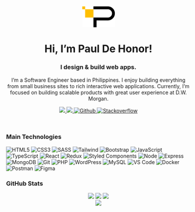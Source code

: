 <p align="center">
  <a href="https://pdzxc.dev">
    <img src="logo.png" width="89" />
  </a>
</p>
<h1 align="center">Hi, I’m Paul De Honor!</h1>
<h3 align="center">I design & build web apps.</h3>
<p align="center">I’m a Software Engineer based in Philippines. I enjoy building everything from small business sites to rich interactive web applications. Currently, I’m focused on building scalable products with great user experience at D.W. Morgan.</p>
<p align="center">
  <a href="https://www.linkedin.com/in/paulzxc/" target="_blank">
    <img src="https://img.shields.io/badge/linkedin-0A66C2?style=for-the-badge&logo=linkedin" />
  </a>
  <a href="mailto:paul.dehonor@gmail.com" target="_blank">
    <img src="https://img.shields.io/badge/gmail-EA4335?style=for-the-badge&logo=gmail&logoColor=FFFFFF" />
  </a>
  <a href="https://github.com/pdzxc" target="_blank">
    <img src="https://img.shields.io/badge/github-181717?style=for-the-badge&logo=github&logoColor=FFFFFF" alt="Github" />
  </a>
  <a href="https://stackoverflow.com/users/17218277/pdzxc" target="_blank">
    <img src="https://img.shields.io/badge/stackoverflow-F58025?style=for-the-badge&logo=stackoverflow&logoColor=FFFFFF" alt="Stackoverflow" />
  </a>
</p>
<br />
<h3>Main Technologies</h3>
<p align="left">
  <img src="https://img.shields.io/badge/html5-E34F26?style=for-the-badge&logo=html5&logoColor=FFFFFF" alt="HTML5" />
  <img src="https://img.shields.io/badge/css3-1572B6?style=for-the-badge&logo=css3&logoColor=FFFFFF" alt="CSS3" />
  <img src="https://img.shields.io/badge/sass-CC6699?style=for-the-badge&logo=SASS&logoColor=FFFFFF" alt="SASS" />
  <img src="https://img.shields.io/badge/tailwind-38bdf8?style=for-the-badge&logo=tailwind-css&logoColor=FFFFFF" alt="Tailwind" />
  <img src="https://img.shields.io/badge/bootstrap-7952B3?style=for-the-badge&logo=bootstrap&logoColor=FFFFFF" alt="Bootstrap" />
  <img src="https://img.shields.io/badge/javascript-323330?style=for-the-badge&logo=javascript&logoColor=F7DF1E" alt="JavaScript" />
  <img src="https://img.shields.io/badge/typescript-007ACC?style=for-the-badge&logo=typescript&logoColor=FFFFFF" alt="TypeScript" />
  <img src="https://img.shields.io/badge/react-202329?style=for-the-badge&logo=react&logoColor=61DAFB" alt="React" />
  <img src="https://img.shields.io/badge/redux-764ABC?style=for-the-badge&logo=redux&logoColor=FFFFFF" alt="Redux" />
  <img src="https://img.shields.io/badge/styled%20components-DB7093?style=for-the-badge&logo=styled-components&logoColor=FFFFFF" alt="Styled Components" />
<!--   <img src="https://img.shields.io/badge/angular-DD0031?style=for-the-badge&logo=angular&logoColor=FFFFFF" alt="Angular" /> -->
<!--   <img src="https://img.shields.io/badge/vue-4FC08D?style=for-the-badge&logo=vue.js&logoColor=FFFFFF" alt="Vue" /> -->
  <img src="https://img.shields.io/badge/node-026E00?style=for-the-badge&logo=node.js&logoColor=FFFFFF" alt="Node" />
  <img src="https://img.shields.io/badge/express-404D59?style=for-the-badge&logo=express&logoColor=61DAFB" alt="Express" />
  <img src="https://img.shields.io/badge/mongodb-13AA52?style=for-the-badge&logo=mongodb&logoColor=FFFFFF" alt="MongoDB" />
  <img src="https://img.shields.io/badge/git-F44D27?style=for-the-badge&logo=git&logoColor=FFFFFF" alt="Git" />
  <img src="https://img.shields.io/badge/php-777BB4?style=for-the-badge&logo=php&logoColor=FFFFFF" alt="PHP" />
  <img src="https://img.shields.io/badge/wordPress-0073AA?style=for-the-badge&logo=WordPress&logoColor=FFFFFF" alt="WordPress" />
  <img src="https://img.shields.io/badge/mysql-4479A1?style=for-the-badge&logo=mysql&logoColor=FFFFFF" alt="MySQL" />
<!--   <img src="https://img.shields.io/badge/babel-323330?style=for-the-badge&logo=babel&logoColor=F9DC3E" alt="Babel" /> -->
<!--   <img src="https://img.shields.io/badge/eslint-4B32C3?style=for-the-badge&logo=eslint&logoColor=FFFFFF" alt="ESlint" /> -->
<!--   <img src="https://img.shields.io/badge/prettier-000000?style=for-the-badge&logo=prettier&logoColor=F7B93E" alt="Prettier" /> -->
  <img src="https://img.shields.io/badge/vs%20code-007ACC?style=for-the-badge&logo=visual-studio-code&logoColor=FFFFFF" alt="VS Code" />
  <img src="https://img.shields.io/badge/docker-2496ED?style=for-the-badge&logo=docker&logoColor=FFFFFF" alt="Docker" />
  <img src="https://img.shields.io/badge/postman-FF6C37?style=for-the-badge&logo=postman&logoColor=FFFFFF" alt="Postman" />
<!--   <img src="https://img.shields.io/badge/jira-0052CC?style=for-the-badge&logo=jira&logoColor=FFFFFF" alt="Jira" /> -->
<!--   <img src="https://img.shields.io/badge/confluence-172B4D?style=for-the-badge&logo=confluence&logoColor=FFFFFF" alt="Confluence" /> -->
<!--   <img src="https://img.shields.io/badge/heroku-430098?style=for-the-badge&logo=heroku&logoColor=FFFFFF" alt="Heroku" /> -->
<!--   <img src="https://img.shields.io/badge/vercel-000000?style=for-the-badge&logo=vercel&logoColor=FFFFFF" alt="Vercel" /> -->
<!--   <img src="https://img.shields.io/badge/netlify-00C7B7?style=for-the-badge&logo=netlify&logoColor=FFFFFF" alt="Netlify" /> -->
  <img src="https://img.shields.io/badge/figma-F24E1E?style=for-the-badge&logo=figma&logoColor=FFFFFF" alt="Figma" />
<!--   <img src="https://img.shields.io/badge/adobe%20photoshop-141518?style=for-the-badge&logo=adobe-photoshop&logoColor=31A8FF" alt="Adobe Photoshop" /> -->
<!--   <img src="https://img.shields.io/badge/adobe%20illustrator-141518?style=for-the-badge&logo=adobe-illustrator&logoColor=FF9A00" alt="Adobe Illustrator" /> -->
<!--   <img src="https://img.shields.io/badge/adobe%20premiere-141518?style=for-the-badge&logo=adobe-premiere-pro&logoColor=9999FF" alt="Adobe Premiere" /> -->
</p>
<h3>GitHub Stats</h3>
<div align="center">
  <img width="28%" src="https://github-readme-stats-pdzxc.vercel.app/api/top-langs?theme=onedark&hide_border=true&layout=compact&username=pdzxc&langs_count=8&count_private=true&hide_title=true" />
  <img width="32.5%" src="https://github-readme-streak-stats.herokuapp.com/?user=pdzxc&theme=onedark&hide_border=true&stroke=282c34" />
  <img width="38.53%" src="https://github-readme-stats-pdzxc.vercel.app/api?username=pdzxc&count_private=true&hide_border=true&show_icons=true&theme=onedark&include_all_commits=true&langs_count=8&hide_title=true" />
</div>
<div align="center">
  <img src="https://activity-graph.herokuapp.com/graph?username=pdzxc&theme=one-dark&hide_border=true&hide_title=true&color=e4bf7a&point=8eb573&line=df6d74" />
<!--   <img src="https://komarev.com/ghpvc/?username=pdzxc&color=000&style=for-the-badge&labelColor=282c34" /> -->
</div>
